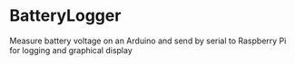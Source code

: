 # BatteryLogger
Measure battery voltage on an Arduino and send by serial to Raspberry Pi for logging and graphical display
